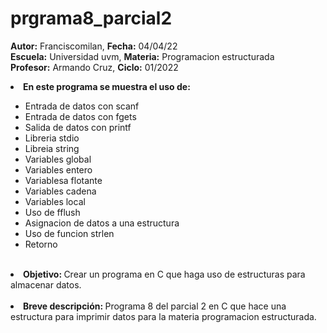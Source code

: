 # prgrama8_parcial2


<b>Autor:</b> Franciscomilan, <b>Fecha:</b>  04/04/22 <br>
 <b>Escuela:</b> Universidad uvm, <b>Materia:</b> Programacion estructurada <br>
 <b>Profesor:</b> Armando Cruz, <b>Ciclo:</b> 01/2022
 <br>
 <li><b> En este programa se muestra el uso de: </b></li>
 <ul>
	 <li> Entrada de datos con scanf</li>
  <li>Entrada de datos con fgets</li>
	 <li> Salida de datos con printf </li>
	<li>Libreria stdio </li>
 	<li>Libreia string </li>
  <li>Variables global </li>
  <li>Variables entero </li>
  <li> Variablesa flotante </li>
  <li> Variables cadena </li>
  <li> Variables local </li>
  <li> Uso de fflush </li>
  <li> Asignacion de datos a una estructura </li>
  <li> Uso de funcion strlen </li>
  <li> Retorno </li>
 </ul>
<br>
 <li> <b> Objetivo: </b> Crear un programa en C que haga uso de estructuras para almacenar datos.  </li>
 <br>
 <li><b> Breve descripción: </b>Programa 8 del parcial 2 en C que hace una estructura para imprimir datos para la materia programacion estructurada.  </li>
